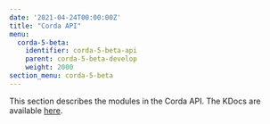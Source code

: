 ```yaml
---
date: '2021-04-24T00:00:00Z'
title: "Corda API"
menu:
  corda-5-beta:
    identifier: corda-5-beta-api
    parent: corda-5-beta-develop
    weight: 2000
section_menu: corda-5-beta
---
```

This section describes the modules in the Corda API. The KDocs are available [here](/en/api-ref/corda/5.0-beta/kotlin/index.html).
